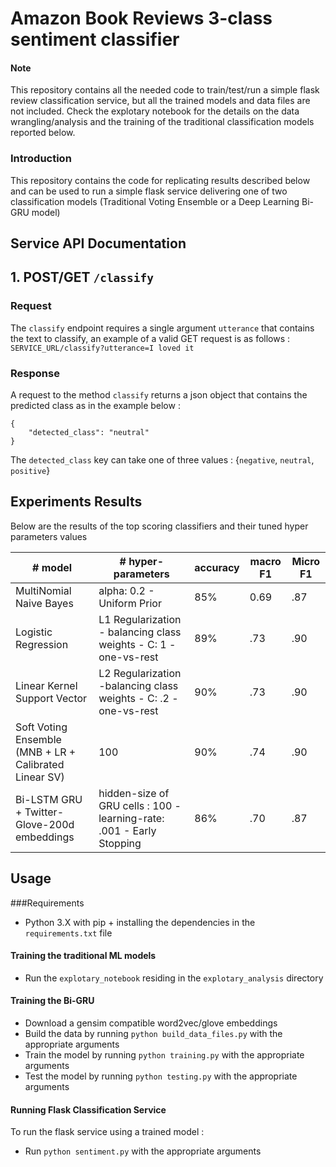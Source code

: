 # Amazon Book Reviews 3-class sentiment classifier
#### Note
This repository contains all the needed code to train/test/run a simple flask review classification service, but all the trained models and data files are not included. Check the explotary notebook for the details on the data wrangling/analysis and the training of the traditional classification models reported below.
### Introduction
This repository contains the code for replicating results described below and can be used to run a simple flask service delivering one of two classification models (Traditional Voting Ensemble or a Deep Learning Bi-GRU model)

## Service API Documentation

### 

## 1. POST/GET `/classify`

### Request
The `classify` endpoint requires a single argument `utterance` that contains the text to classify, an example of a valid GET request is as follows : 
`SERVICE_URL/classify?utterance=I loved it`

### Response
A request to the method `classify` returns a json object that contains the predicted class as in the example below : 
```
{
    "detected_class": "neutral"
}
```

The `detected_class` key can take one of three values : {`negative`, `neutral`, `positive`} 

## Experiments Results
Below are the results of the top scoring classifiers and their tuned hyper parameters values

| # model | # hyper-parameters | accuracy   | macro F1 | Micro F1  
| ------------------ | ------------------ | ------- | ------------------ | ------------------ 
| MultiNomial Naive Bayes | alpha: 0.2 - Uniform Prior | 85% | 0.69 | .87  
| Logistic Regression | L1 Regularization - balancing class weights - C: 1 - one-vs-rest | 89%| .73 | .90
| Linear Kernel Support Vector | L2 Regularization -balancing class weights - C: .2 - one-vs-rest | 90% |.73 | .90 
| Soft Voting Ensemble (MNB + LR + Calibrated Linear SV) | 100 | 90% | .74 | .90 
| Bi-LSTM GRU + Twitter-Glove-200d embeddings | hidden-size of GRU cells : 100 -  learning-rate: .001 - Early Stopping| 86% | .70 | .87

## Usage


###Requirements
* Python 3.X with pip + installing the dependencies in the `requirements.txt` file

#### Training the traditional ML models
* Run the `explotary_notebook` residing in the `explotary_analysis` directory

#### Training the Bi-GRU 
* Download a gensim compatible word2vec/glove embeddings 
* Build the data by running `python build_data_files.py` with the appropriate arguments
* Train the model by running `python training.py` with the appropriate arguments
* Test the model by running `python testing.py` with the appropriate arguments

#### Running Flask Classification Service
To run the flask service using a trained model : 
* Run `python sentiment.py` with the appropriate arguments

